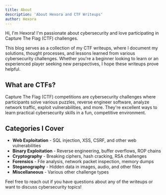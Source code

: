 ```yaml
---
title: About
description: 'About Hexora and CTF Writeups'
author: Hexora
---
```


Hi, I'm Hexora! I'm passionate about cybersecurity and love participating in Capture The Flag (CTF) challenges.

This blog serves as a collection of my CTF writeups, where I document my solutions, thought processes, and lessons learned from various cybersecurity challenges. Whether you're a beginner looking to learn or an experienced player seeking new perspectives, I hope these writeups prove helpful.

## What are CTFs?

Capture The Flag (CTF) competitions are cybersecurity challenges where participants solve various puzzles, reverse engineer software, analyze network traffic, exploit vulnerabilities, and more. They're excellent ways to learn practical cybersecurity skills in a fun, competitive environment.

## Categories I Cover

- **Web Exploitation** - SQL injection, XSS, CSRF, and other web vulnerabilities
- **Binary Exploitation** - Reverse engineering, buffer overflows, ROP chains
- **Cryptography** - Breaking ciphers, hash cracking, RSA challenges
- **Forensics** - File analysis, network packet inspection, memory dumps
- **Steganography** - Hidden data in images, audio, and other files
- **Miscellaneous** - Various other challenge types

Feel free to reach out if you have questions about any of the writeups or want to discuss cybersecurity topics!
